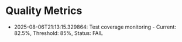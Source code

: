 # Quality Metrics

- 2025-08-06T21:13:15.329864: Test coverage monitoring - Current: 82.5%, Threshold: 85%, Status: FAIL
